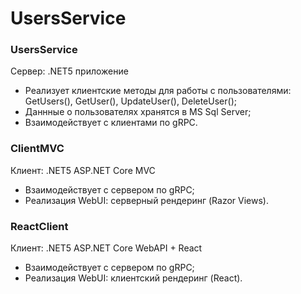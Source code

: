 # UsersService


### UsersService
Сервер: .NET5 приложение
- Реализует клиентские методы для работы с пользователями: GetUsers(), GetUser(), UpdateUser(), DeleteUser();
- Даннные о пользователях хранятся в MS Sql Server;
- Взаимодействует с клиентами по gRPC.

### ClientMVC
Клиент: .NET5 ASP.NET Core MVC
- Взаимодействует с сервером по gRPC;
- Реализация WebUI: cерверный рендеринг (Razor Views).

### ReactClient
Клиент: .NET5 ASP.NET Core WebAPI + React
- Взаимодействует с сервером по gRPC;
- Реализация WebUI: клиентский рендеринг (React).
